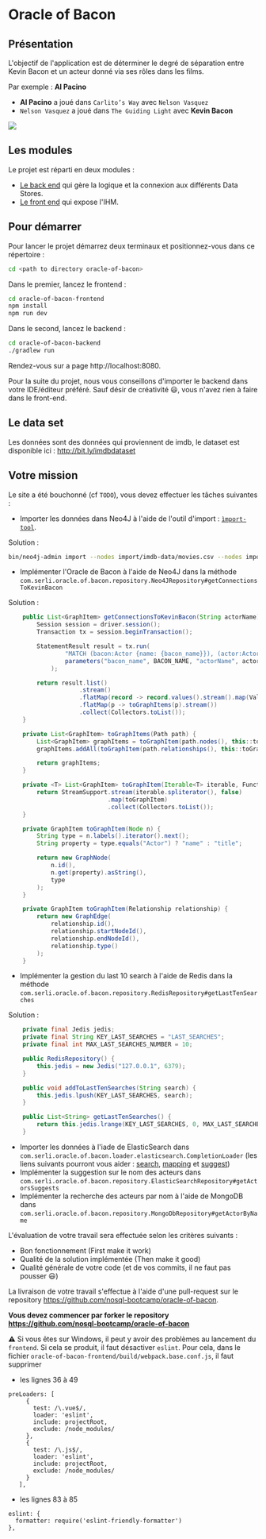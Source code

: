 # Oracle of Bacon

## Présentation

L'objectif de l'application est de déterminer le degré de séparation entre Kevin Bacon et un acteur donné via ses rôles dans les films.

Par exemple : **Al Pacino**

* **Al Pacino** a joué dans `Carlito’s Way` avec `Nelson Vasquez`
* `Nelson Vasquez` a joué dans `The Guiding Light` avec **Kevin Bacon**

![](./example-oracle-of-bacon.png)

## Les modules
Le projet est réparti en deux modules :

* [Le back end](./oracle-of-bacon-backend) qui gère la logique et la connexion aux différents Data Stores.
* [Le front end](./oracle-of-bacon-frontend) qui expose l'IHM.

## Pour démarrer
Pour lancer le projet démarrez deux terminaux et positionnez-vous dans ce répertoire :
```BASH
cd <path to directory oracle-of-bacon>
```

Dans le premier, lancez le frontend :
```BASH
cd oracle-of-bacon-frontend
npm install
npm run dev
```

Dans le second, lancez le backend :
```BASH
cd oracle-of-bacon-backend
./gradlew run
```

Rendez-vous sur a page http://localhost:8080.

Pour la suite du projet, nous vous conseillons d'importer le backend dans votre IDE/éditeur préféré. Sauf désir de créativité :smiley:, vous n'avez rien à faire dans le front-end.

## Le data set
Les données sont des données qui proviennent de imdb, le dataset est disponible ici : http://bit.ly/imdbdataset

## Votre mission
Le site a été bouchonné (cf `TODO`), vous devez effectuer les tâches suivantes :
* Importer les données dans Neo4J à l'aide de l'outil d'import : [`ìmport-tool`](http://neo4j.com/docs/operations-manual/current/tutorial/import-tool/).

Solution : 
```bash
bin/neo4j-admin import --nodes import/imdb-data/movies.csv --nodes import/imdb-data/actors.csv --relationships import/imdb-data/roles.csv
```

* Implémenter l'Oracle de Bacon à l'aide de Neo4J dans la méthode `com.serli.oracle.of.bacon.repository.Neo4JRepository#getConnectionsToKevinBacon`


Solution : 
```java
    public List<GraphItem> getConnectionsToKevinBacon(String actorName) {
        Session session = driver.session();
        Transaction tx = session.beginTransaction();

        StatementResult result = tx.run(
                "MATCH (bacon:Actor {name: {bacon_name}}), (actor:Actor {name: {actorName}}), path = shortestPath((bacon)-[:PLAYED_IN*]-(actor)) WITH path WHERE length(path) > 1 RETURN path",
                parameters("bacon_name", BACON_NAME, "actorName", actorName)
            );

        return result.list()
                    .stream()
                    .flatMap(record -> record.values().stream().map(Value::asPath))
                    .flatMap(p -> toGraphItems(p).stream())
                    .collect(Collectors.toList());
    }

    private List<GraphItem> toGraphItems(Path path) {
        List<GraphItem> graphItems = toGraphItem(path.nodes(), this::toGraphItem);
        graphItems.addAll(toGraphItem(path.relationships(), this::toGraphItem));

        return graphItems;
    }

    private <T> List<GraphItem> toGraphItem(Iterable<T> iterable, Function<T, GraphItem> toGraphItem) {
        return StreamSupport.stream(iterable.spliterator(), false)
                            .map(toGraphItem)
                            .collect(Collectors.toList());
    }

    private GraphItem toGraphItem(Node n) {
        String type = n.labels().iterator().next();
        String property = type.equals("Actor") ? "name" : "title";

        return new GraphNode(
            n.id(),
            n.get(property).asString(),
            type
        );
    }

    private GraphItem toGraphItem(Relationship relationship) {
        return new GraphEdge(
            relationship.id(),
            relationship.startNodeId(),
            relationship.endNodeId(),
            relationship.type()
        );
    }
```

* Implémenter la gestion du last 10 search à l'aide de Redis dans la méthode `com.serli.oracle.of.bacon.repository.RedisRepository#getLastTenSearches`

Solution : 
```java
    private final Jedis jedis;
    private final String KEY_LAST_SEARCHES = "LAST_SEARCHES";
    private final int MAX_LAST_SEARCHES_NUMBER = 10;

    public RedisRepository() {
        this.jedis = new Jedis("127.0.0.1", 6379);
    }

    public void addToLastTenSearches(String search) {
        this.jedis.lpush(KEY_LAST_SEARCHES, search);
    }

    public List<String> getLastTenSearches() {
        return this.jedis.lrange(KEY_LAST_SEARCHES, 0, MAX_LAST_SEARCHES_NUMBER - 1);
    }
```

* Importer les données à l'iade de ElasticSearch dans `com.serli.oracle.of.bacon.loader.elasticsearch.CompletionLoader` (les liens suivants pourront vous aider : [search](https://www.elastic.co/guide/en/elasticsearch/reference/current/search.html), [mapping](https://www.elastic.co/guide/en/elasticsearch/reference/current/mapping.html) et [suggest](https://www.elastic.co/guide/en/elasticsearch/reference/current/search-suggesters.html))
* Implémenter la suggestion sur le nom des acteurs dans `com.serli.oracle.of.bacon.repository.ElasticSearchRepository#getActorsSuggests`
* Implémenter la recherche des acteurs par nom à l'aide de MongoDB dans `com.serli.oracle.of.bacon.repository.MongoDbRepository#getActorByName`

L'évaluation de votre travail sera effectuée selon les critères suivants :
* Bon fonctionnement (First make it work)
* Qualité de la solution implémentée (Then make it good)
* Qualité générale de votre code (et de vos commits, il ne faut pas pousser :smiley:)

La livraison de votre travail s'effectue à l'aide d'une pull-request sur le repository https://github.com/nosql-bootcamp/oracle-of-bacon.

**Vous devez commencer par forker le repository https://github.com/nosql-bootcamp/oracle-of-bacon**

:warning: Si vous êtes sur Windows, il peut y avoir des problèmes au lancement du `frontend`. Si cela se produit, il faut désactiver `eslint`. Pour cela, dans le fichier `oracle-of-bacon-frontend/build/webpack.base.conf.js`, il faut supprimer 
 * les lignes 36 à 49
 ```
 preLoaders: [
      {
        test: /\.vue$/,
        loader: 'eslint',
        include: projectRoot,
        exclude: /node_modules/
      },
      {
        test: /\.js$/,
        loader: 'eslint',
        include: projectRoot,
        exclude: /node_modules/
      }
    ],
 ```
  * les lignes 83 à 85
  ```
  eslint: {
    formatter: require('eslint-friendly-formatter')
  },
  ```

